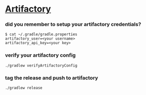 # [Artifactory](https://artifactory.yourdomain.com)

### did you remember to setup your artifactory credentials?

```
$ cat ~/.gradle/gradle.properties
artifactory_user=<your username>
artifactory_api_key=<your key>
```

### verify your artifactory config

```
./gradlew verifyArtifactoryConfig
```

### tag the release and push to artifactory
``` 
./gradlew release
```
